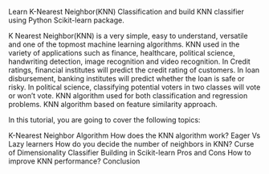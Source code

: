 Learn K-Nearest Neighbor(KNN) Classification and build KNN classifier using Python Scikit-learn package.


K Nearest Neighbor(KNN) is a very simple, easy to understand, versatile and one of the topmost machine learning algorithms. KNN used in the variety of applications such as finance, healthcare, political science, handwriting detection, image recognition and video recognition. In Credit ratings, financial institutes will predict the credit rating of customers. In loan disbursement, banking institutes will predict whether the loan is safe or risky. In political science, classifying potential voters in two classes will vote or won’t vote. KNN algorithm used for both classification and regression problems. KNN algorithm based on feature similarity approach.

In this tutorial, you are going to cover the following topics:

K-Nearest Neighbor Algorithm
How does the KNN algorithm work?
Eager Vs Lazy learners
How do you decide the number of neighbors in KNN?
Curse of Dimensionality
Classifier Building in Scikit-learn
Pros and Cons
How to improve KNN performance?
Conclusion
